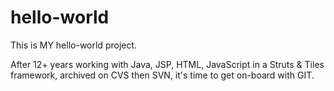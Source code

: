 # hello-world
This is MY hello-world project.

After 12+ years working with Java, JSP, HTML, JavaScript in a Struts & Tiles framework, archived on CVS then SVN,
it's time to get on-board with GIT.
